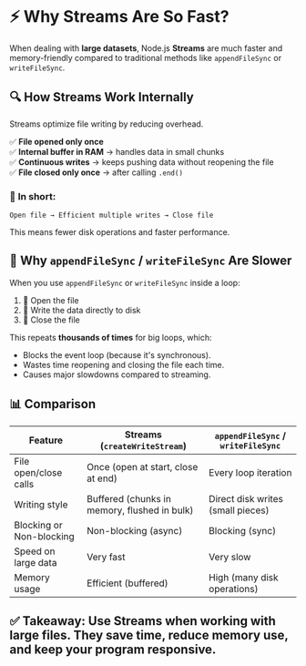 # ⚡ Why Streams Are So Fast?

When dealing with **large datasets**, Node.js **Streams** are much faster and memory-friendly compared to traditional methods like `appendFileSync` or `writeFileSync`.

## 🔍 How Streams Work Internally

Streams optimize file writing by reducing overhead.

✅ **File opened only once**  
✅ **Internal buffer in RAM** → handles data in small chunks  
✅ **Continuous writes** → keeps pushing data without reopening the file  
✅ **File closed only once** → after calling `.end()`

### 📌 **In short:**

```
Open file → Efficient multiple writes → Close file
```

This means fewer disk operations and faster performance.

## 🐢 Why `appendFileSync` / `writeFileSync` Are Slower

When you use `appendFileSync` or `writeFileSync` inside a loop:

1. 📂 Open the file
2. 💾 Write the data directly to disk
3. 🚪 Close the file

This repeats **thousands of times** for big loops, which:

* Blocks the event loop (because it's synchronous).
* Wastes time reopening and closing the file each time.
* Causes major slowdowns compared to streaming.

## 📊 Comparison

| Feature | Streams (`createWriteStream`) | `appendFileSync` / `writeFileSync` |
|---------|------------------------------|-----------------------------------|
| File open/close calls | Once (open at start, close at end) | Every loop iteration |
| Writing style | Buffered (chunks in memory, flushed in bulk) | Direct disk writes (small pieces) |
| Blocking or Non-blocking | Non-blocking (async) | Blocking (sync) |
| Speed on large data | Very fast | Very slow |
| Memory usage | Efficient (buffered) | High (many disk operations) |

## ✅ **Takeaway:** Use **Streams** when working with large files. They save time, reduce memory use, and keep your program responsive.